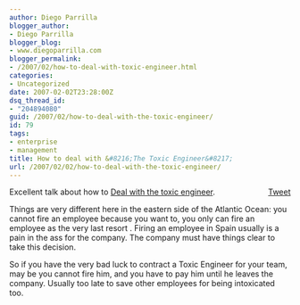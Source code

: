 ```yaml
---
author: Diego Parrilla
blogger_author:
- Diego Parrilla
blogger_blog:
- www.diegoparrilla.com
blogger_permalink:
- /2007/02/how-to-deal-with-toxic-engineer.html
categories:
- Uncategorized
date: 2007-02-02T23:28:00Z
dsq_thread_id:
- "204894080"
guid: /2007/02/how-to-deal-with-the-toxic-engineer/
id: 79
tags:
- enterprise
- management
title: How to deal with &#8216;The Toxic Engineer&#8217;
url: /2007/02/02/how-to-deal-with-the-toxic-engineer/
---
```


<div style="float: right; margin-left: 10px;">
  <a href="https://twitter.com/share" class="twitter-share-button" data-via="nubeblog" data-hashtags="enterprise,management" data-count="vertical" data-url="/2007/02/02/how-to-deal-with-the-toxic-engineer/">Tweet</a>
</div>

Excellent talk about how to [Deal with the toxic engineer](http://jroller.com/page/rolsen?entry=building_a_software_team_dealing).

Things are very different here in the eastern side of the Atlantic Ocean: you cannot fire an employee because you want to, you only can fire an employee as the very last resort . Firing an employee in Spain usually is a pain in the ass for the company. The company must have things clear to take this <span onclick="BLOG_clickHandler(this)" class="blsp-spelling-corrected" id="SPELLING_ERROR_0">decision</span>.

So if you have the very bad luck to contract a Toxic Engineer for your team, may be you cannot fire him, and you have to pay him until he leaves the company. Usually too late to save other employees for being intoxicated too.
